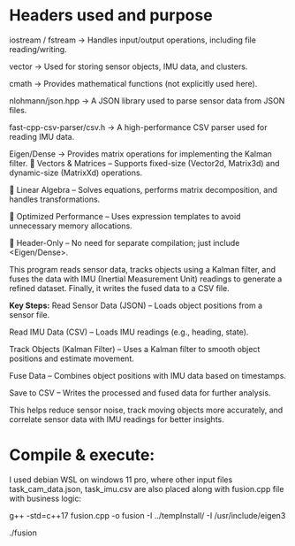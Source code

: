Headers used and purpose
==========================
iostream / fstream → Handles input/output operations, including file reading/writing.

vector → Used for storing sensor objects, IMU data, and clusters.

cmath → Provides mathematical functions (not explicitly used here).

nlohmann/json.hpp → A JSON library used to parse sensor data from JSON files.

fast-cpp-csv-parser/csv.h → A high-performance CSV parser used for reading IMU data.

Eigen/Dense → Provides matrix operations for implementing the Kalman filter.
🔹 Vectors & Matrices – Supports fixed-size (Vector2d, Matrix3d) and dynamic-size (MatrixXd) operations. 

🔹 Linear Algebra – Solves equations, performs matrix decomposition, and handles transformations.

🔹 Optimized Performance – Uses expression templates to avoid unnecessary memory allocations.

🔹 Header-Only – No need for separate compilation; just include <Eigen/Dense>.

This program reads sensor data, tracks objects using a Kalman filter, and fuses the data with IMU (Inertial Measurement Unit) readings to generate a refined dataset. Finally, it writes the fused data to a CSV file.

**Key Steps:**
Read Sensor Data (JSON) – Loads object positions from a sensor file.

Read IMU Data (CSV) – Loads IMU readings (e.g., heading, state).

Track Objects (Kalman Filter) – Uses a Kalman filter to smooth object positions and estimate movement.

Fuse Data – Combines object positions with IMU data based on timestamps.

Save to CSV – Writes the processed and fused data for further analysis.

This helps reduce sensor noise, track moving objects more accurately, and correlate sensor data with IMU readings for better insights.

Compile & execute:
==================
I used debian WSL on windows 11 pro, where other input files task_cam_data.json, task_imu.csv are also placed along with fusion.cpp file with business logic:

g++ -std=c++17 fusion.cpp -o fusion -I ../tempInstall/ -I /usr/include/eigen3

./fusion
